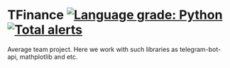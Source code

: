 # TFinance [![Language grade: Python](https://img.shields.io/lgtm/grade/python/g/deka4core/StaticMapApi.svg?logo=lgtm&logoWidth=18)](https://lgtm.com/projects/g/deka4core/StaticMapApi/context:python) [![Total alerts](https://img.shields.io/lgtm/alerts/g/deka4core/StaticMapApi.svg?logo=lgtm&logoWidth=18)](https://lgtm.com/projects/g/deka4core/StaticMapApi/alerts/)

Average team project. Here we work with such libraries as telegram-bot-api, mathplotlib and etc.
